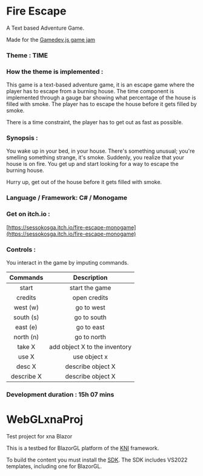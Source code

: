 # Fire Escape

A Text based Adventure Game.

Made for the [Gamedev.js game jam](https://itch.io/jam/gamedevjs-2023)

### Theme : TIME

### How the theme is implemented : 

This game is a text-based adventure game, it is an escape game where the player has to escape from a burning house. The time component is implemented through a gauge bar showing what percentage of the house is filled with smoke. The player has to escape the house before it gets filled by smoke. 

There is a time constraint, the player has to get out as fast as possible.

### Synopsis : 

You wake up in your bed, in your house. There's something unusual; you're smelling something strange, it's smoke. Suddenly, you realize that your house is on fire. You get up and start looking for a way to escape the burning house. 

Hurry up, get out of the house before it gets filled with smoke.

### Language / Framework: C# / Monogame

### Get on itch.io : 

[https://sessokosga.itch.io/fire-escape-monogame](https://sessokosga.itch.io/fire-escape-monogame)

### Controls :
You interact in the game by imputing commands.

| Commands | Description |
|:------:|:------:| 
| start | start the game |
| credits | open credits |
| west (w) | go to west |
| south (s) | go to south |
| east (e) | go to east |
| north (n) | go to north |
| take X | add object X to the inventory |
| use X | use object x |
| desc X | describe object X |
| describe X | describe object X |

### Development duration : 15h 07 mins

# WebGLxnaProj


Test project for xna Blazor


This is a testbed for BlazorGL platform of the [KNI](https://github.com/kniEngine/kni) framework.

To build the content you must install the [SDK](https://github.com/kniEngine/kni/releases/tag/v3.8.9102).
The SDK includes VS2022 templates, including one for BlazorGL.
 
